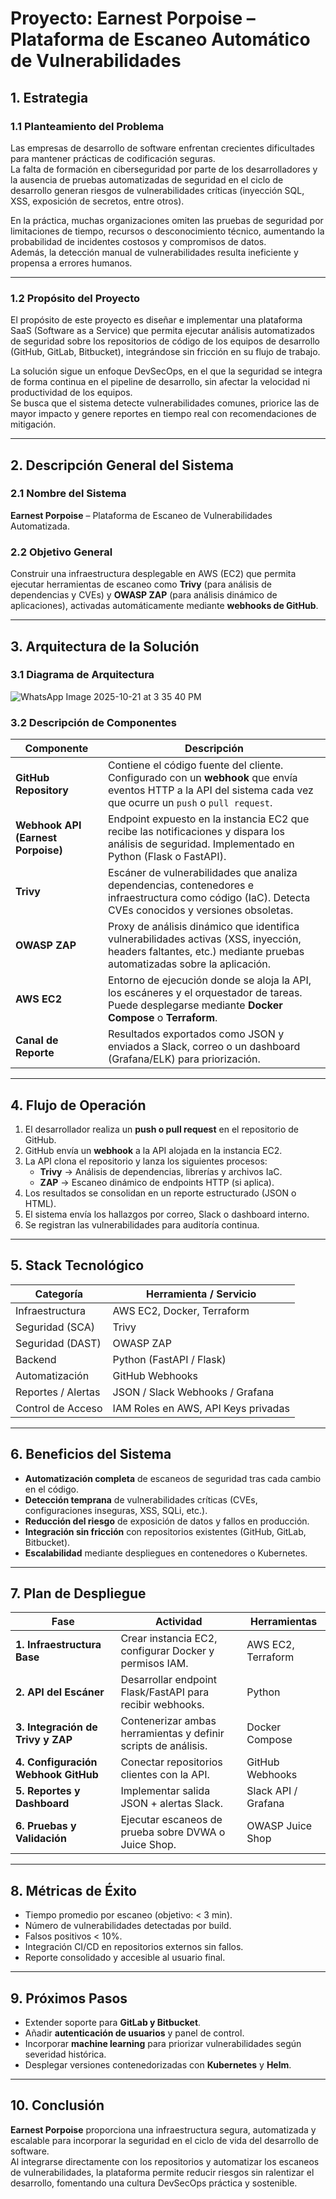 # Proyecto: **Earnest Porpoise – Plataforma de Escaneo Automático de Vulnerabilidades**

## 1. Estrategia

### 1.1 Planteamiento del Problema

Las empresas de desarrollo de software enfrentan crecientes dificultades para mantener prácticas de codificación seguras.  
La falta de formación en ciberseguridad por parte de los desarrolladores y la ausencia de pruebas automatizadas de seguridad en el ciclo de desarrollo generan riesgos de vulnerabilidades críticas (inyección SQL, XSS, exposición de secretos, entre otros).

En la práctica, muchas organizaciones omiten las pruebas de seguridad por limitaciones de tiempo, recursos o desconocimiento técnico, aumentando la probabilidad de incidentes costosos y compromisos de datos.  
Además, la detección manual de vulnerabilidades resulta ineficiente y propensa a errores humanos.

---

### 1.2 Propósito del Proyecto

El propósito de este proyecto es diseñar e implementar una plataforma SaaS (Software as a Service) que permita ejecutar análisis automatizados de seguridad sobre los repositorios de código de los equipos de desarrollo (GitHub, GitLab, Bitbucket), integrándose sin fricción en su flujo de trabajo.

La solución sigue un enfoque DevSecOps, en el que la seguridad se integra de forma continua en el pipeline de desarrollo, sin afectar la velocidad ni productividad de los equipos.  
Se busca que el sistema detecte vulnerabilidades comunes, priorice las de mayor impacto y genere reportes en tiempo real con recomendaciones de mitigación.

---

## 2. Descripción General del Sistema

### 2.1 Nombre del Sistema
**Earnest Porpoise** – Plataforma de Escaneo de Vulnerabilidades Automatizada.

### 2.2 Objetivo General
Construir una infraestructura desplegable en AWS (EC2) que permita ejecutar herramientas de escaneo como **Trivy** (para análisis de dependencias y CVEs) y **OWASP ZAP** (para análisis dinámico de aplicaciones), activadas automáticamente mediante **webhooks de GitHub**.

---

## 3. Arquitectura de la Solución

### 3.1 Diagrama de Arquitectura

![WhatsApp Image 2025-10-21 at 3 35 40 PM](https://github.com/user-attachments/assets/3731402a-7640-44da-864b-bd527ffd4001)


### 3.2 Descripción de Componentes

| Componente | Descripción |
|-------------|-------------|
| **GitHub Repository** | Contiene el código fuente del cliente. Configurado con un **webhook** que envía eventos HTTP a la API del sistema cada vez que ocurre un `push` o `pull request`. |
| **Webhook API (Earnest Porpoise)** | Endpoint expuesto en la instancia EC2 que recibe las notificaciones y dispara los análisis de seguridad. Implementado en Python (Flask o FastAPI). |
| **Trivy** | Escáner de vulnerabilidades que analiza dependencias, contenedores e infraestructura como código (IaC). Detecta CVEs conocidos y versiones obsoletas. |
| **OWASP ZAP** | Proxy de análisis dinámico que identifica vulnerabilidades activas (XSS, inyección, headers faltantes, etc.) mediante pruebas automatizadas sobre la aplicación. |
| **AWS EC2** | Entorno de ejecución donde se aloja la API, los escáneres y el orquestador de tareas. Puede desplegarse mediante **Docker Compose** o **Terraform**. |
| **Canal de Reporte** | Resultados exportados como JSON y enviados a Slack, correo o un dashboard (Grafana/ELK) para priorización. |

---

## 4. Flujo de Operación

1. El desarrollador realiza un **push o pull request** en el repositorio de GitHub.
2. GitHub envía un **webhook** a la API alojada en la instancia EC2.
3. La API clona el repositorio y lanza los siguientes procesos:
   - **Trivy** → Análisis de dependencias, librerías y archivos IaC.
   - **ZAP** → Escaneo dinámico de endpoints HTTP (si aplica).
4. Los resultados se consolidan en un reporte estructurado (JSON o HTML).
5. El sistema envía los hallazgos por correo, Slack o dashboard interno.
6. Se registran las vulnerabilidades para auditoría continua.

---

## 5. Stack Tecnológico

| Categoría | Herramienta / Servicio |
|------------|-------------------------|
| Infraestructura | AWS EC2, Docker, Terraform |
| Seguridad (SCA) | Trivy |
| Seguridad (DAST) | OWASP ZAP |
| Backend | Python (FastAPI / Flask) |
| Automatización | GitHub Webhooks |
| Reportes / Alertas | JSON / Slack Webhooks / Grafana |
| Control de Acceso | IAM Roles en AWS, API Keys privadas |

---

## 6. Beneficios del Sistema

- **Automatización completa** de escaneos de seguridad tras cada cambio en el código.
- **Detección temprana** de vulnerabilidades críticas (CVEs, configuraciones inseguras, XSS, SQLi, etc.).
- **Reducción del riesgo** de exposición de datos y fallos en producción.
- **Integración sin fricción** con repositorios existentes (GitHub, GitLab, Bitbucket).
- **Escalabilidad** mediante despliegues en contenedores o Kubernetes.

---

## 7. Plan de Despliegue

| Fase | Actividad | Herramientas |
|------|------------|--------------|
| **1. Infraestructura Base** | Crear instancia EC2, configurar Docker y permisos IAM. | AWS EC2, Terraform |
| **2. API del Escáner** | Desarrollar endpoint Flask/FastAPI para recibir webhooks. | Python |
| **3. Integración de Trivy y ZAP** | Contenerizar ambas herramientas y definir scripts de análisis. | Docker Compose |
| **4. Configuración Webhook GitHub** | Conectar repositorios clientes con la API. | GitHub Webhooks |
| **5. Reportes y Dashboard** | Implementar salida JSON + alertas Slack. | Slack API / Grafana |
| **6. Pruebas y Validación** | Ejecutar escaneos de prueba sobre DVWA o Juice Shop. | OWASP Juice Shop |

---

## 8. Métricas de Éxito

- Tiempo promedio por escaneo (objetivo: < 3 min).
- Número de vulnerabilidades detectadas por build.
- Falsos positivos < 10%.
- Integración CI/CD en repositorios externos sin fallos.
- Reporte consolidado y accesible al usuario final.

---

## 9. Próximos Pasos

- Extender soporte para **GitLab y Bitbucket**.
- Añadir **autenticación de usuarios** y panel de control.
- Incorporar **machine learning** para priorizar vulnerabilidades según severidad histórica.
- Desplegar versiones contenedorizadas con **Kubernetes** y **Helm**.

---

## 10. Conclusión

**Earnest Porpoise** proporciona una infraestructura segura, automatizada y escalable para incorporar la seguridad en el ciclo de vida del desarrollo de software.  
Al integrarse directamente con los repositorios y automatizar los escaneos de vulnerabilidades, la plataforma permite reducir riesgos sin ralentizar el desarrollo, fomentando una cultura DevSecOps práctica y sostenible.
